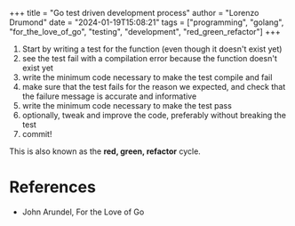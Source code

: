 +++
title = "Go test driven development process"
author = "Lorenzo Drumond"
date = "2024-01-19T15:08:21"
tags = ["programming",  "golang",  "for_the_love_of_go",  "testing",  "development",  "red_green_refactor"]
+++


1. Start by writing a test for the function (even though it doesn't exist yet)
2. see the test fail with a compilation error because the function doesn't exist yet
3. write the minimum code necessary to make the test compile and fail
4. make sure that the test fails for the reason we expected, and check that the failure message is accurate and informative
5. write the minimum code necessary to make the test pass
6. optionally, tweak and improve the code, preferably without breaking the test
7. commit!

This is also known as the __red, green, refactor__ cycle.

# References
- John Arundel, For the Love of Go
